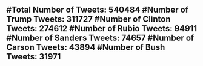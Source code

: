 #Total Number of Tweets: 540484 
#Number of Trump Tweets: 311727
#Number of Clinton Tweets: 274612
#Number of Rubio Tweets: 94911
#Number of Sanders Tweets: 74657
#Number of Carson Tweets: 43894
#Number of Bush Tweets: 31971
---
